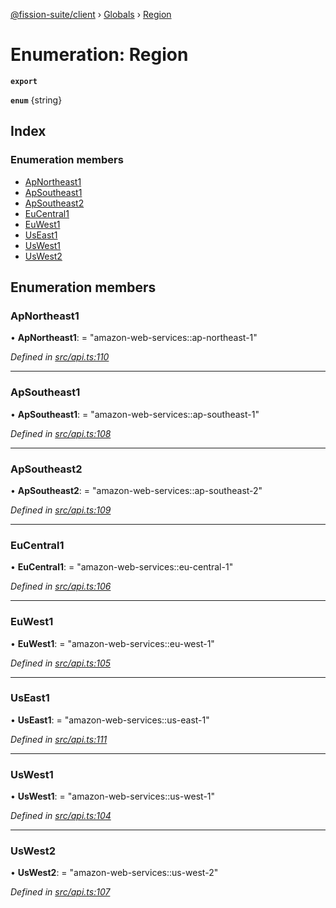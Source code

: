 [@fission-suite/client](../README.md) › [Globals](../globals.md) › [Region](region.md)

# Enumeration: Region

**`export`** 

**`enum`** {string}

## Index

### Enumeration members

* [ApNortheast1](region.md#apnortheast1)
* [ApSoutheast1](region.md#apsoutheast1)
* [ApSoutheast2](region.md#apsoutheast2)
* [EuCentral1](region.md#eucentral1)
* [EuWest1](region.md#euwest1)
* [UsEast1](region.md#useast1)
* [UsWest1](region.md#uswest1)
* [UsWest2](region.md#uswest2)

## Enumeration members

###  ApNortheast1

• **ApNortheast1**: = "amazon-web-services::ap-northeast-1"

*Defined in [src/api.ts:110](https://github.com/fission-suite/typescript-client/blob/6b1c329/src/api.ts#L110)*

___

###  ApSoutheast1

• **ApSoutheast1**: = "amazon-web-services::ap-southeast-1"

*Defined in [src/api.ts:108](https://github.com/fission-suite/typescript-client/blob/6b1c329/src/api.ts#L108)*

___

###  ApSoutheast2

• **ApSoutheast2**: = "amazon-web-services::ap-southeast-2"

*Defined in [src/api.ts:109](https://github.com/fission-suite/typescript-client/blob/6b1c329/src/api.ts#L109)*

___

###  EuCentral1

• **EuCentral1**: = "amazon-web-services::eu-central-1"

*Defined in [src/api.ts:106](https://github.com/fission-suite/typescript-client/blob/6b1c329/src/api.ts#L106)*

___

###  EuWest1

• **EuWest1**: = "amazon-web-services::eu-west-1"

*Defined in [src/api.ts:105](https://github.com/fission-suite/typescript-client/blob/6b1c329/src/api.ts#L105)*

___

###  UsEast1

• **UsEast1**: = "amazon-web-services::us-east-1"

*Defined in [src/api.ts:111](https://github.com/fission-suite/typescript-client/blob/6b1c329/src/api.ts#L111)*

___

###  UsWest1

• **UsWest1**: = "amazon-web-services::us-west-1"

*Defined in [src/api.ts:104](https://github.com/fission-suite/typescript-client/blob/6b1c329/src/api.ts#L104)*

___

###  UsWest2

• **UsWest2**: = "amazon-web-services::us-west-2"

*Defined in [src/api.ts:107](https://github.com/fission-suite/typescript-client/blob/6b1c329/src/api.ts#L107)*
